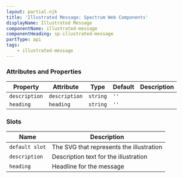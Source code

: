 ```yaml
---
layout: partial.njk
title: 'Illustrated Message: Spectrum Web Components'
displayName: Illustrated Message
componentName: illustrated-message
componentHeading: sp-illustrated-message
partType: api
tags:
    - illustrated-message
---
```


### Attributes and Properties

<div class="table-container">
<table class="spectrum-Table">
<thead class="spectrum-Table-head">
<tr>

<th class="spectrum-Table-headCell">
Property
</th>

<th class="spectrum-Table-headCell">
Attribute
</th>

<th class="spectrum-Table-headCell">
Type
</th>

<th class="spectrum-Table-headCell">
Default
</th>

<th class="spectrum-Table-headCell">
Description
</th>

</tr>
</thead>
<tbody class="spectrum-Table-body">

<tr class="spectrum-Table-row">

<td class="spectrum-Table-cell">
<code>description</code>
</td>

<td class="spectrum-Table-cell">
<code>description</code>
</td>

<td class="spectrum-Table-cell">
<code>string</code>
</td>

<td class="spectrum-Table-cell">
<code>''</code>
</td>

<td class="spectrum-Table-cell">

</td>

</tr>

<tr class="spectrum-Table-row">

<td class="spectrum-Table-cell">
<code>heading</code>
</td>

<td class="spectrum-Table-cell">
<code>heading</code>
</td>

<td class="spectrum-Table-cell">
<code>string</code>
</td>

<td class="spectrum-Table-cell">
<code>''</code>
</td>

<td class="spectrum-Table-cell">

</td>

</tr>

</tbody>
</table>
</div>
    

### Slots

<div class="table-container">
<table class="spectrum-Table">
<thead class="spectrum-Table-head">
<tr>

<th class="spectrum-Table-headCell">
Name
</th>

<th class="spectrum-Table-headCell">
Description
</th>

</tr>
</thead>
<tbody class="spectrum-Table-body">

<tr class="spectrum-Table-row">

<td class="spectrum-Table-cell">
<code>default slot</code>
</td>

<td class="spectrum-Table-cell">
The SVG that represents the illustration
</td>

</tr>

<tr class="spectrum-Table-row">

<td class="spectrum-Table-cell">
<code>description</code>
</td>

<td class="spectrum-Table-cell">
Description text for the illustration
</td>

</tr>

<tr class="spectrum-Table-row">

<td class="spectrum-Table-cell">
<code>heading</code>
</td>

<td class="spectrum-Table-cell">
Headline for the message
</td>

</tr>

</tbody>
</table>
</div>
    

